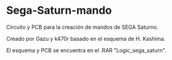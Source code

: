 # Sega-Saturn-mando
Circuito y PCB para la creación de mandos de SEGA Saturno.

Creado por Gazu y k470r basado en el esquema de H. Kashima.

El esquema y PCB se encuentra en el .RAR "Logic_sega_saturn".
